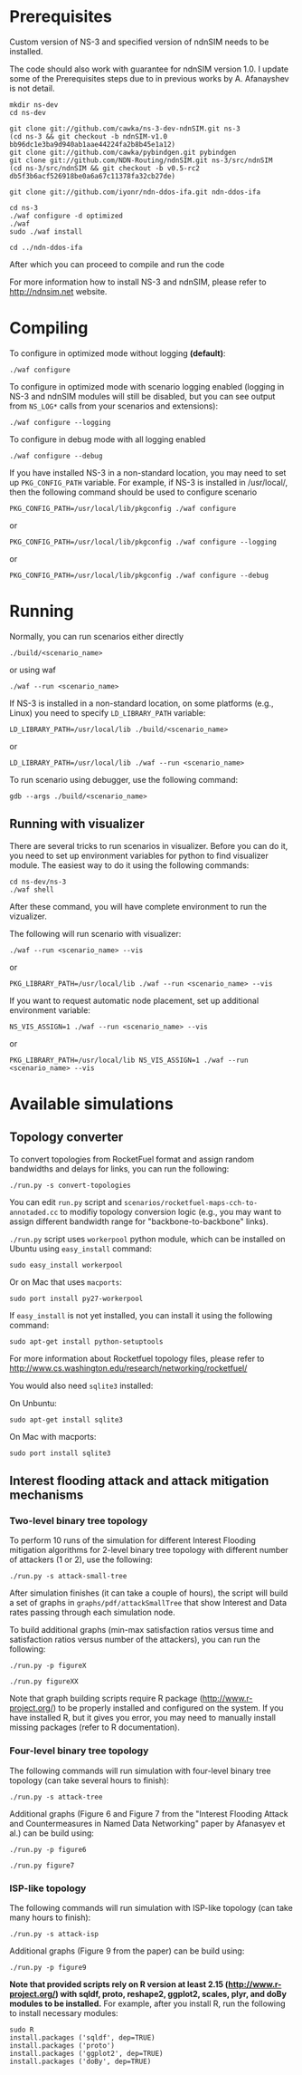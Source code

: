 Prerequisites
=============

Custom version of NS-3 and specified version of ndnSIM needs to be installed.

The code should also work with guarantee for ndnSIM version 1.0. I update some of the Prerequisites steps due to in previous works by A. Afanayshev is not detail.

    mkdir ns-dev
    cd ns-dev

    git clone git://github.com/cawka/ns-3-dev-ndnSIM.git ns-3
    (cd ns-3 && git checkout -b ndnSIM-v1.0 bb96dc1e3ba9d940ab1aae44224fa2b8b45e1a12)
    git clone git://github.com/cawka/pybindgen.git pybindgen
    git clone git://github.com/NDN-Routing/ndnSIM.git ns-3/src/ndnSIM
    (cd ns-3/src/ndnSIM && git checkout -b v0.5-rc2 db5f3b6acf526918be0a6a67c11378fa32cb27de)

    git clone git://github.com/iyonr/ndn-ddos-ifa.git ndn-ddos-ifa

    cd ns-3
    ./waf configure -d optimized
    ./waf
    sudo ./waf install

    cd ../ndn-ddos-ifa

After which you can proceed to compile and run the code

For more information how to install NS-3 and ndnSIM, please refer to http://ndnsim.net website.

Compiling
=========

To configure in optimized mode without logging **(default)**:

    ./waf configure

To configure in optimized mode with scenario logging enabled (logging in NS-3 and ndnSIM modules will still be disabled,
but you can see output from ``NS_LOG*`` calls from your scenarios and extensions):

    ./waf configure --logging

To configure in debug mode with all logging enabled

    ./waf configure --debug

If you have installed NS-3 in a non-standard location, you may need to set up ``PKG_CONFIG_PATH`` variable.
For example, if NS-3 is installed in /usr/local/, then the following command should be used to
configure scenario

    PKG_CONFIG_PATH=/usr/local/lib/pkgconfig ./waf configure

or

    PKG_CONFIG_PATH=/usr/local/lib/pkgconfig ./waf configure --logging

or

    PKG_CONFIG_PATH=/usr/local/lib/pkgconfig ./waf configure --debug

Running
=======

Normally, you can run scenarios either directly

    ./build/<scenario_name>

or using waf

    ./waf --run <scenario_name>

If NS-3 is installed in a non-standard location, on some platforms (e.g., Linux) you need to specify ``LD_LIBRARY_PATH`` variable:

    LD_LIBRARY_PATH=/usr/local/lib ./build/<scenario_name>

or

    LD_LIBRARY_PATH=/usr/local/lib ./waf --run <scenario_name>

To run scenario using debugger, use the following command:

    gdb --args ./build/<scenario_name>


Running with visualizer
-----------------------

There are several tricks to run scenarios in visualizer.  Before you can do it, you need to set up environment variables for python to find visualizer module.  The easiest way to do it using the following commands:

    cd ns-dev/ns-3
    ./waf shell

After these command, you will have complete environment to run the vizualizer.

The following will run scenario with visualizer:

    ./waf --run <scenario_name> --vis

or

    PKG_LIBRARY_PATH=/usr/local/lib ./waf --run <scenario_name> --vis

If you want to request automatic node placement, set up additional environment variable:

    NS_VIS_ASSIGN=1 ./waf --run <scenario_name> --vis

or

    PKG_LIBRARY_PATH=/usr/local/lib NS_VIS_ASSIGN=1 ./waf --run <scenario_name> --vis

Available simulations
=====================

Topology converter
------------------

To convert topologies from RocketFuel format and assign random bandwidths and delays for links, you can run the following:

    ./run.py -s convert-topologies

You can edit ``run.py`` script and ``scenarios/rocketfuel-maps-cch-to-annotaded.cc`` to modifiy topology conversion logic
(e.g., you may want to assign different bandwidth range for "backbone-to-backbone" links).

`./run.py` script uses `workerpool` python module, which can be installed on Ubuntu using `easy_install` command:

    sudo easy_install workerpool

Or on Mac that uses `macports`:

    sudo port install py27-workerpool

If `easy_install` is not yet installed, you can install it using the following command:

    sudo apt-get install python-setuptools

For more information about Rocketfuel topology files, please refer to http://www.cs.washington.edu/research/networking/rocketfuel/

You would also need `sqlite3` installed:

On Unbuntu:

    sudo apt-get install sqlite3

On Mac with macports:

    sudo port install sqlite3

Interest flooding attack and attack mitigation mechanisms
---------------------------------------------------------

### Two-level binary tree topology

To perform 10 runs of the simulation for different Interest Flooding mitigation algorithms for 2-level binary tree topology with different number of attackers (1 or 2), use the following:

    ./run.py -s attack-small-tree

After simulation finishes (it can take a couple of hours), the script will build a set of graphs in `graphs/pdf/attackSmallTree` that show Interest and Data rates passing through each simulation node.

To build additional graphs (min-max satisfaction ratios versus time and satisfaction ratios versus number of the attackers), you can run the following:

    ./run.py -p figureX

    ./run.py figureXX

Note that graph building scripts require R package (http://www.r-project.org/) to be properly installed and configured on the system.  If you have installed R, but it gives you error, you may need to manually install missing packages (refer to R documentation).

### Four-level binary tree topology

The following commands will run simulation with four-level binary tree topology (can take several hours to finish):

    ./run.py -s attack-tree

Additional graphs (Figure 6 and Figure 7 from the "Interest Flooding Attack and Countermeasures in Named Data Networking" paper by Afanasyev et al.) can be build using:

    ./run.py -p figure6

    ./run.py figure7

### ISP-like topology

The following commands will run simulation with ISP-like topology (can take many hours to finish):

    ./run.py -s attack-isp

Additional graphs (Figure 9 from the paper) can be build using:

    ./run.py -p figure9

**Note that provided scripts rely on R version at least 2.15 (http://www.r-project.org/) with sqldf, proto, reshape2, ggplot2, scales, plyr, and doBy modules to be installed.**  For example, after you install R, run the following to install necessary modules:

    sudo R
    install.packages ('sqldf', dep=TRUE)
    install.packages ('proto')
    install.packages ('ggplot2', dep=TRUE)
    install.packages ('doBy', dep=TRUE)
